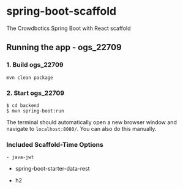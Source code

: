 # spring-boot-scaffold
The Crowdbotics Spring Boot with React scaffold

## Running the app - ogs_22709

### 1. Build ogs_22709
```
mvn clean package
```
### 2. Start ogs_22709
```
$ cd backend
$ mvn spring-boot:run
```


The terminal should automatically open a new browser window and navigate to `localhost:8080/`. You can also do this manually.

### Included Scaffold-Time Options

    - java-jwt






  - spring-boot-starter-data-rest



  - h2





